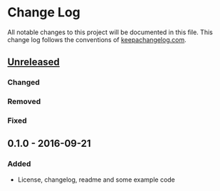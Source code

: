 # Change Log
All notable changes to this project will be documented in this file. This change log follows the conventions of [keepachangelog.com](http://keepachangelog.com/).

## [Unreleased]
### Changed

### Removed

### Fixed

## 0.1.0 - 2016-09-21
### Added
- License, changelog, readme and some example code

[Unreleased]: https://github.com/dak0rn/taobaibai/compare/0.1.1...HEAD
[0.1.1]: https://github.com/dak0rn/taobaibai/compare/0.1.0...0.1.1
